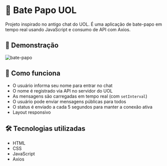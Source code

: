 # 💬 Bate Papo UOL

Projeto inspirado no antigo chat do UOL. É uma aplicação de bate-papo em tempo real usando JavaScript e consumo de API com Axios.

## 🎥 Demonstração

![bate-papo](https://github.com/user-attachments/assets/6f8c0af7-50d4-43e3-b800-48ff14b10fc5)

## 🧠 Como funciona

- O usuário informa seu nome para entrar no chat
- O nome é registrado via API no servidor do UOL
- As mensagens são carregadas em tempo real (com `setInterval`)
- O usuário pode enviar mensagens públicas para todos
- O status é enviado a cada 5 segundos para manter a conexão ativa
- Layout responsivo

## 🛠 Tecnologias utilizadas

- HTML
- CSS
- JavaScript
- Axios

